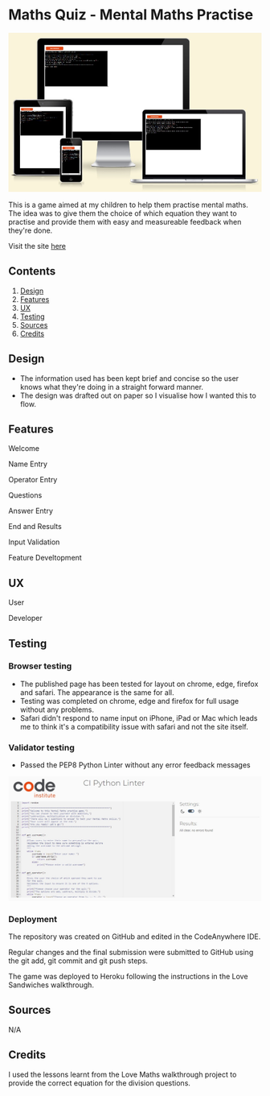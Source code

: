 # Maths Quiz - Mental Maths Practise

![](assets/images/responsive.jpg)

This is a game aimed at my children to help them practise mental maths. The idea was to give them the choice of which equation they want to practise and provide them with easy and measureable feedback when they're done. 

Visit the site [here](https://mental-maths-b73f6ca716d0.herokuapp.com/)

## Contents

1. [Design](#design)
2. [Features](#features)
3. [UX](#ux)
4. [Testing](#testing)
5. [Sources](#sources)
6. [Credits](#credits)

## Design

*   The information used has been kept brief and concise so the user knows what they're doing in a straight forward manner. 
*   The design was drafted out on paper so I visualise how I wanted this to flow. 

## Features

Welcome

Name Entry

Operator Entry

Questions

Answer Entry

End and Results

Input Validation

Feature Develtopment

## UX

User

Developer

## Testing

### Browser testing

*   The published page has been tested for layout on chrome, edge, firefox and safari. The appearance is the same for all. 
*   Testing was completed on chrome, edge and firefox for full usage without any problems. 
*   Safari didn't respond to name input on iPhone, iPad or Mac which leads me to think it's a compatibility issue with safari and not the site itself. 

### Validator testing

* Passed the PEP8 Python Linter without any error feedback messages

![](assets/images/pep8.jpg)

### Deployment

The repository was created on GitHub and edited in the CodeAnywhere IDE. 

Regular changes and the final submission were submitted to GitHub using the git add, git commit and git push steps. 

The game was deployed to Heroku following the instructions in the Love Sandwiches walkthrough.

## Sources

N/A

## Credits

I used the lessons learnt from the Love Maths walkthrough project to provide the correct equation for the division questions. 

